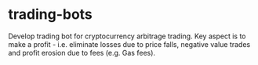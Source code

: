 # trading-bots

Develop trading bot for cryptocurrency arbitrage trading. Key aspect is to make a profit - i.e. eliminate losses due to price falls, negative value trades and profit erosion due to fees (e.g. Gas fees).
